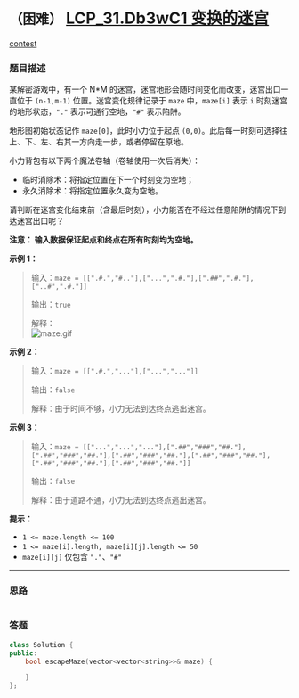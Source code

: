 # `（困难）` [LCP_31.Db3wC1 变换的迷宫](https://leetcode-cn.com/problems/Db3wC1/)

[contest](https://leetcode-cn.com/contest/season/2021-spring/problems/Db3wC1/)

### 题目描述
<div class="css-1708ckn" style="padding: 0px; margin: 13px 0px;"><p>某解密游戏中，有一个 N*M 的迷宫，迷宫地形会随时间变化而改变，迷宫出口一直位于 <code>(n-1,m-1)</code> 位置。迷宫变化规律记录于 <code>maze</code> 中，<code>maze[i]</code> 表示 <code>i</code> 时刻迷宫的地形状态，<code>"."</code> 表示可通行空地，<code>"#"</code> 表示陷阱。</p>
<p>地形图初始状态记作 <code>maze[0]</code>，此时小力位于起点 <code>(0,0)</code>。此后每一时刻可选择往上、下、左、右其一方向走一步，或者停留在原地。</p>
<p>小力背包有以下两个魔法卷轴（卷轴使用一次后消失）：</p>
<ul>
<li>临时消除术：将指定位置在下一个时刻变为空地；</li>
<li>永久消除术：将指定位置永久变为空地。</li>
</ul>
<p>请判断在迷宫变化结束前（含最后时刻），小力能否在不经过任意陷阱的情况下到达迷宫出口呢？</p>
<p><strong>注意： 输入数据保证起点和终点在所有时刻均为空地。</strong></p>
<p><strong>示例 1：</strong></p>
<blockquote>
<p>输入：<code>maze = [[".#.","#.."],["...",".#."],[".##",".#."],["..#",".#."]]</code></p>
<p>输出：<code>true</code></p>
<p>解释：<br>
<img src="https://pic.leetcode-cn.com/1615892239-SCIjyf-maze.gif" alt="maze.gif" onerror="this.src='data:image/svg+xml,%3Csvg height=\'150\' viewBox=\'0 0 150 150\' width=\'150\' xmlns=\'http://www.w3.org/2000/svg\'%3E%3Cpath d=\'m2465 2286.42347-18.95363-18.92555-50.0112 43.79935-24.62708-24.5906-33.41155 24.5906-22.99654-17.22567v-73.0716c0-2.20914 1.79086-4 4-4h142c2.20914 0 4 1.79086 4 4zm-122-25.59081c5.52285 0 10-4.47052 10-9.98518 0-5.51467-4.47715-9.98519-10-9.98519s-10 4.47052-10 9.98519c0 5.51466 4.47715 9.98518 10 9.98518zm122 40.89296v61.27438c0 2.20914-1.79086 4-4 4h-142c-2.20914 0-4-1.79086-4-4v-53.62625l22.99654 17.22567 33.41155-24.5906 24.62708 24.5906 50.0112-43.79935z\' fill=\'%23eee\' fill-rule=\'evenodd\' transform=\'translate(-2315 -2217)\'/%3E%3C/svg%3E'; "></p>
</blockquote>
<p><strong>示例 2：</strong></p>
<blockquote>
<p>输入：<code>maze = [[".#.","..."],["...","..."]]</code></p>
<p>输出：<code>false</code></p>
<p>解释：由于时间不够，小力无法到达终点逃出迷宫。</p>
</blockquote>
<p><strong>示例 3：</strong></p>
<blockquote>
<p>输入：<code>maze = [["...","...","..."],[".##","###","##."],[".##","###","##."],[".##","###","##."],[".##","###","##."],[".##","###","##."],[".##","###","##."]]</code></p>
<p>输出：<code>false</code></p>
<p>解释：由于道路不通，小力无法到达终点逃出迷宫。</p>
</blockquote>
<p><strong>提示：</strong></p>
<ul>
<li><code>1 &lt;= maze.length &lt;= 100</code></li>
<li><code>1 &lt;= maze[i].length, maze[i][j].length &lt;= 50</code></li>
<li><code>maze[i][j]</code> 仅包含 <code>"."</code>、<code>"#"</code></li>
</ul>
</div>

---
### 思路
```
```



### 答题
``` C++
class Solution {
public:
    bool escapeMaze(vector<vector<string>>& maze) {

    }
};
```





